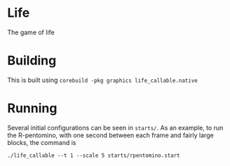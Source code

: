 Life
====
The game of life

Building
========
This is built using `corebuild -pkg graphics life_callable.native`

Running
=======
Several initial configurations can be seen in `starts/`. As an example, to run
the R-pentomino, with one second between each frame and fairly large blocks,
the command is

`./life_callable --t 1 --scale 5 starts/rpentomino.start`
